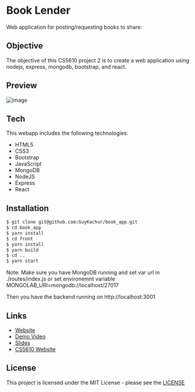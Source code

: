 # Book Lender
Web application for posting/requesting books to share:

## Objective
The objective of this CS5610 project 2 is to create a web application using nodejs, express, mongodb, bootstrap, and react.

## Preview
![image](./bookLenderDemo.gif)


## Tech
This webapp includes the following technologies:

* HTML5
* CSS3
* Bootstrap
* JavaScript
* MongoDB
* NodeJS
* Express
* React


## Installation
```sh
$ git clone git@github.com:GuyKachur/book_app.git
$ cd book_app
$ yarn install
$ cd front
$ yarn install
$ yarn build
$ cd ..
$ yarn start
```

Note: Make sure you have MongoDB running and set var url in ./routes/index.js or set environemnt variable MONGOLAB_URI=mongodb://localhost/27017

Then you have the backend running on http://localhost:3001


## Links
- [Website](https://lit-bayou-56425.herokuapp.com/)
- [Demo Video](https://www.youtube.com/)
- [Slides](https://docs.google.com/presentation/d/1-AEuXX15MnBrX2XakXUGyQSA-q80jrTdEvHsF9cax3M/edit?usp=sharing)
- [CS5610 Website](http://johnguerra.co/classes/webDevelopment_spring_2019/)


## License
This project is licensed under the MIT License - please see the [LICENSE](LICENSE)
